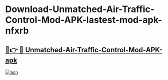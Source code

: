 # Download-Unmatched-Air-Traffic-Control-Mod-APK-lastest-mod-apk-nfxrb

<h2><a href="https://apkcomod.com?title=Unmatched-Air-Traffic-Control-Mod-APK">🔗👉 🔴 Unmatched-Air-Traffic-Control-Mod-APK-apk </a></h2>

[![acn](https://github.com/user-attachments/assets/0f9c940e-d8b0-45ae-aac7-cd30a18b3e1c)](https://apkcomod.com?title=Unmatched-Air-Traffic-Control-Mod-APK)
